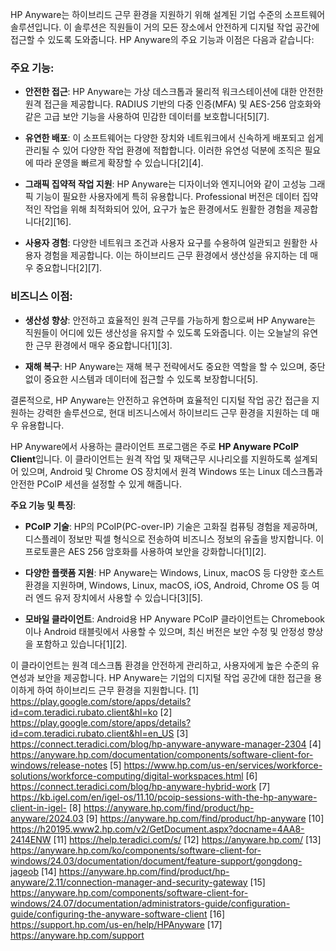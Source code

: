 HP Anyware는 하이브리드 근무 환경을 지원하기 위해 설계된 기업 수준의 소프트웨어 솔루션입니다. 이 솔루션은 직원들이 거의 모든 장소에서 안전하게 디지털 작업 공간에 접근할 수 있도록 도와줍니다. HP Anyware의 주요 기능과 이점은 다음과 같습니다:

### 주요 기능:

- **안전한 접근**: HP Anyware는 가상 데스크톱과 물리적 워크스테이션에 대한 안전한 원격 접근을 제공합니다. RADIUS 기반의 다중 인증(MFA) 및 AES-256 암호화와 같은 고급 보안 기능을 사용하여 민감한 데이터를 보호합니다[5][7].

- **유연한 배포**: 이 소프트웨어는 다양한 장치와 네트워크에서 신속하게 배포되고 쉽게 관리될 수 있어 다양한 작업 환경에 적합합니다. 이러한 유연성 덕분에 조직은 필요에 따라 운영을 빠르게 확장할 수 있습니다[2][4].

- **그래픽 집약적 작업 지원**: HP Anyware는 디자이너와 엔지니어와 같이 고성능 그래픽 기능이 필요한 사용자에게 특히 유용합니다. Professional 버전은 데이터 집약적인 작업을 위해 최적화되어 있어, 요구가 높은 환경에서도 원활한 경험을 제공합니다[2][16].

- **사용자 경험**: 다양한 네트워크 조건과 사용자 요구를 수용하여 일관되고 원활한 사용자 경험을 제공합니다. 이는 하이브리드 근무 환경에서 생산성을 유지하는 데 매우 중요합니다[2][7].

### 비즈니스 이점:

- **생산성 향상**: 안전하고 효율적인 원격 근무를 가능하게 함으로써 HP Anyware는 직원들이 어디에 있든 생산성을 유지할 수 있도록 도와줍니다. 이는 오늘날의 유연한 근무 환경에서 매우 중요합니다[1][3].

- **재해 복구**: HP Anyware는 재해 복구 전략에서도 중요한 역할을 할 수 있으며, 중단 없이 중요한 시스템과 데이터에 접근할 수 있도록 보장합니다[5].

결론적으로, HP Anyware는 안전하고 유연하며 효율적인 디지털 작업 공간 접근을 지원하는 강력한 솔루션으로, 현대 비즈니스에서 하이브리드 근무 환경을 지원하는 데 매우 유용합니다.


HP Anyware에서 사용하는 클라이언트 프로그램은 주로 **HP Anyware PCoIP Client**입니다. 이 클라이언트는 원격 작업 및 재택근무 시나리오를 지원하도록 설계되어 있으며, Android 및 Chrome OS 장치에서 원격 Windows 또는 Linux 데스크톱과 안전한 PCoIP 세션을 설정할 수 있게 해줍니다.

**주요 기능 및 특징**:

- **PCoIP 기술**: HP의 PCoIP(PC-over-IP) 기술은 고화질 컴퓨팅 경험을 제공하며, 디스플레이 정보만 픽셀 형식으로 전송하여 비즈니스 정보의 유출을 방지합니다. 이 프로토콜은 AES 256 암호화를 사용하여 보안을 강화합니다[1][2].

- **다양한 플랫폼 지원**: HP Anyware는 Windows, Linux, macOS 등 다양한 호스트 환경을 지원하며, Windows, Linux, macOS, iOS, Android, Chrome OS 등 여러 엔드 유저 장치에서 사용할 수 있습니다[3][5].

- **모바일 클라이언트**: Android용 HP Anyware PCoIP 클라이언트는 Chromebook이나 Android 태블릿에서 사용할 수 있으며, 최신 버전은 보안 수정 및 안정성 향상을 포함하고 있습니다[1][2].

이 클라이언트는 원격 데스크톱 환경을 안전하게 관리하고, 사용자에게 높은 수준의 유연성과 보안을 제공합니다. HP Anyware는 기업의 디지털 작업 공간에 대한 접근을 용이하게 하여 하이브리드 근무 환경을 지원합니다.
[1] https://play.google.com/store/apps/details?id=com.teradici.rubato.client&hl=ko
[2] https://play.google.com/store/apps/details?id=com.teradici.rubato.client&hl=en_US
[3] https://connect.teradici.com/blog/hp-anyware-anyware-manager-2304
[4] https://anyware.hp.com/documentation/components/software-client-for-windows/release-notes
[5] https://www.hp.com/us-en/services/workforce-solutions/workforce-computing/digital-workspaces.html
[6] https://connect.teradici.com/blog/hp-anyware-hybrid-work
[7] https://kb.igel.com/en/igel-os/11.10/pcoip-sessions-with-the-hp-anyware-client-in-igel-
[8] https://anyware.hp.com/find/product/hp-anyware/2024.03
[9] https://anyware.hp.com/find/product/hp-anyware
[10] https://h20195.www2.hp.com/v2/GetDocument.aspx?docname=4AA8-2414ENW
[11] https://help.teradici.com/s/
[12] https://anyware.hp.com/
[13] https://anyware.hp.com/ko/components/software-client-for-windows/24.03/documentation/document/feature-support/gongdong-jageob
[14] https://anyware.hp.com/find/product/hp-anyware/2.11/connection-manager-and-security-gateway
[15] https://anyware.hp.com/components/software-client-for-windows/24.07/documentation/administrators-guide/configuration-guide/configuring-the-anyware-software-client
[16] https://support.hp.com/us-en/help/HPAnyware
[17] https://anyware.hp.com/support
